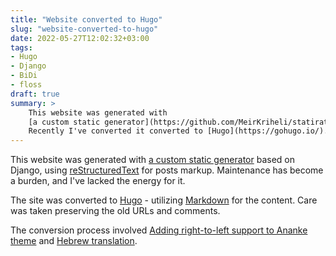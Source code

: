 ```yaml
---
title: "Website converted to Hugo"
slug: "website-converted-to-hugo"
date: 2022-05-27T12:02:32+03:00
tags:
- Hugo
- Django
- BiDi
- floss
draft: true
summary: >
    This website was generated with
    [a custom static generator](https://github.com/MeirKriheli/statirator/),
    Recently I've converted it converted to [Hugo](https://gohugo.io/).
---
```


This website was generated with
[a custom static generator](https://github.com/MeirKriheli/statirator/) based on
Django, using [reStructuredText](https://docutils.sourceforge.io/rst.html) for
posts markup. Maintenance has become a burden, and I've lacked the energy for it.

The site was converted to [Hugo](https://gohugo.io/) - utilizing 
[Markdown](https://gohugo.io/content-management/formats/#learn-markdown) for the 
content. Care was taken preserving the old URLs and comments.

The conversion process involved [Adding right-to-left support to Ananke theme](https://github.com/theNewDynamic/gohugo-theme-ananke/pull/532/commits)
and [Hebrew translation](https://github.com/theNewDynamic/gohugo-theme-ananke/pull/544).
